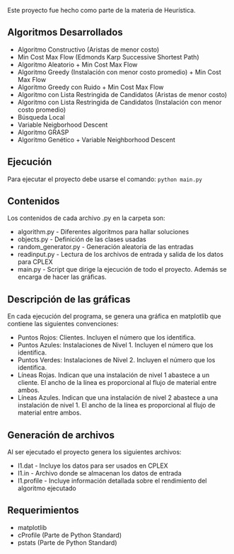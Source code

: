 Este proyecto fue hecho como parte de la materia de Heurística.

## Algoritmos Desarrollados
- Algoritmo Constructivo (Aristas de menor costo)
- Min Cost Max Flow (Edmonds Karp Successive Shortest Path)
- Algoritmo Aleatorio + Min Cost Max Flow
- Algoritmo Greedy (Instalación con menor costo promedio) + Min Cost Max Flow
- Algoritmo Greedy con Ruido + Min Cost Max Flow
- Algoritmo con Lista Restringida de Candidatos (Aristas de menor costo)
- Algoritmo con Lista Restringida de Candidatos (Instalación con menor costo promedio)
- Búsqueda Local
- Variable Neigborhood Descent
- Algoritmo GRASP
- Algoritmo Genético + Variable Neighborhood Descent

## Ejecución
Para ejecutar el proyecto debe usarse el comando:
`python main.py`

## Contenidos
Los contenidos de cada archivo .py en la carpeta son:
- algorithm.py - Diferentes algoritmos para hallar soluciones
- objects.py - Definición de las clases usadas
- random_generator.py - Generación aleatoria de las entradas
- readinput.py - Lectura de los archivos de entrada y salida de los datos para CPLEX
- main.py - Script que dirige la ejecución de todo el proyecto. Además se encarga de hacer las gráficas.

## Descripción de las gráficas
En cada ejecución del programa, se genera una gráfica en matplotlib que contiene las siguientes convenciones:
- Puntos Rojos: Clientes. Incluyen el número que los identifica.
- Puntos Azules: Instalaciones de Nivel 1. Incluyen el número que los identifica.
- Puntos Verdes: Instalaciones de Nivel 2. Incluyen el número que los identifica.
- Líneas Rojas. Indican que una instalación de nivel 1 abastece a un cliente.
    El ancho de la línea es proporcional al flujo de material entre ambos.
- Líneas Azules. Indican que una instalación de nivel 2 abastece a una instalación de nivel 1.
    El ancho de la línea es proporcional al flujo de material entre ambos.

## Generación de archivos
Al ser ejecutado el proyecto genera los siguientes archivos:
- I1.dat - Incluye los datos para ser usados en CPLEX
- I1.in - Archivo donde se almacenan los datos de entrada
- I1.profile - Incluye información detallada sobre el rendimiento del algoritmo ejecutado

## Requerimientos
- matplotlib
- cProfile (Parte de Python Standard)
- pstats (Parte de Python Standard)
